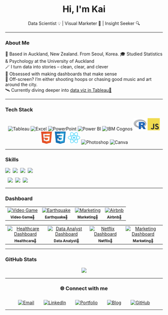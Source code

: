 <h1 align="center">Hi, I'm Kai </h1>
<p align="center">
  Data Scientist 💡 | Visual Marketer 🎨 | Insight Seeker 🔍
</p>

---

### About Me
📍 Based in Auckland, New Zealand. From Seoul, Korea.
🎓 Studied Statistics & Psychology at the University of Auckland  
🪄 I turn data into stories – clean, clear, and clever  
🖤 Obsessed with making dashboards that make sense  
🎸 Off-screen? I’m either shooting hoops or chasing good music and art around the city.  
🛰️ Currently diving deeper into <a href="https://public.tableau.com/app/profile/kai.park4525/vizzes">data viz in Tableau🔗</a>


---

### Tech Stack
<p align="center">
  <img src="https://img.icons8.com/color/48/tableau-software.png" title="Tableau" alt="Tableau" width="40" height="40"/>
  <img src="https://img.icons8.com/color/48/microsoft-excel-2019--v1.png" title="Excel" alt="Excel" width="40" height="40"/>
  <img src="https://img.icons8.com/color/48/microsoft-powerpoint-2019--v1.png" title="PowerPoint" alt="PowerPoint" width="40" height="40"/>
  <img src="https://img.icons8.com/color/48/power-bi.png" title="Power BI" alt="Power BI" width="40" height="40"/>
  <img src="https://cdn.worldvectorlogo.com/logos/ibm.svg" title="IBM Cognos" alt="IBM Cognos" width="40" height="40"/>
  <img src="https://raw.githubusercontent.com/devicons/devicon/master/icons/r/r-original.svg" title="R" alt="R" width="40" height="40"/>
  <img src="https://raw.githubusercontent.com/devicons/devicon/master/icons/javascript/javascript-original.svg" title="JavaScript" alt="JavaScript" width="40" height="40"/>
  <img src="https://raw.githubusercontent.com/devicons/devicon/master/icons/html5/html5-original.svg" title="HTML5" alt="HTML5" width="40" height="40"/>
  <img src="https://raw.githubusercontent.com/devicons/devicon/master/icons/css3/css3-original.svg" title="CSS3" alt="CSS3" width="40" height="40"/>
  <img src="https://raw.githubusercontent.com/devicons/devicon/master/icons/react/react-original.svg" title="React" alt="React" width="40" height="40"/>
  <img src="https://img.icons8.com/color/48/adobe-photoshop--v1.png" title="Adobe Photoshop" alt="Photoshop" width="40" height="40"/>
  <img src="https://img.icons8.com/fluency/48/canva.png" title="Canva" alt="Canva" width="40" height="40"/>
</p>



---
<h3>Skills</h3>
<div style="display: flex; flex-wrap: wrap; gap: 8px; align-items: center; margin-bottom: 12px;">
<a href="#" title="I connect through clarity and curiosity.
Living in New Zealand, I’ve had the chance to connect with people from all over the world. I value it as a way to connect, learn, and grow. Talking to people from all walks of life helps me expand my worldview. Living in New Zealand has given me the opportunity to meet people from many different cultures, and through those experiences, I’ve become a more flexible communicator.🗯️">
  <img src="https://img.shields.io/badge/-🗯️%20Communication-12B8FF?style=for-the-badge&logoColor=white">
</a>
<a href="#" title="I thrive when we win together.
I feel teamwork most deeply when I play basketball. It’s one of the reasons I love the sport. At university, I joined a basketball club where we all had to learn how to support each other, regardless of gender or skill. I was grateful to have teammates who looked out for me, and their support made me want to give even more to the team. That experience taught me that good teamwork is built on trust, care, and shared effort.👏🏼">
  <img src="https://img.shields.io/badge/-👏🏼%20Teamwork-FD4499?style=for-the-badge&logoColor=white">
</a>
<a href="#" title="Ideas are my favorite data points.
For me, creativity is a mindset. Not just about making things look good, but about finding unexpected connections and better ways to do things. I enjoy turning limitations into opportunities, and I love the moment when a new idea suddenly clicks into place. These days, I often find inspiration through platforms like Instagram and YouTube, where seeing different ideas and styles sparks new ways of thinking for me.🎨">
  <img src="https://img.shields.io/badge/-🎨%20Creativity-D34DEE?style=for-the-badge&logoColor=white">
</a>
<a href="#" title="I zoom out before I zoom in.
Critical thinking is one of the reasons I chose to study psychology. I chose psychology because I wanted to understand why people think and behave the way they do. Psychology taught me to think critically, not just about others, but about myself. By studying human behaviour, I learned how to pause before jumping to conclusions, ask better questions and read situations more clearly.💡">
  <img src="https://img.shields.io/badge/-💡%20Critical%20Thinking-3227A7?style=for-the-badge&logoColor=white">
</div>

<div style="display: flex; flex-wrap: wrap; gap: 8px; align-items: center;">
<a href="#" title="I stay calm and think sharp.  
When problems come up, I prefer to approach them flexibly. While working part-time, I often tried to solve issues on my own if I could, but I also knew when to ask for help. I believe finding realistic, collaborative solutions is more valuable than pretending to have all the answers alone.🧩">
  <img src="https://img.shields.io/badge/-🧩%20Problem%20Solving-BC0EEF?style=for-the-badge&logoColor=white">
</a>  
<a href="#" title="Focus + Flow = My tempo.
I value other people’s time as much as I value my own. That mindset drives me to work efficiently and keep things moving. That’s why I’m always planning, adjusting, and taking action. I work best when I have a clear plan, but I’m also quick to revise it when things change. I find energy in working fast and staying focused, maybe it’s the Korean in me.⏱️">
  <img src="https://img.shields.io/badge/-⏱️%20Time%20Management-5E57FF?style=for-the-badge&logoColor=white">
</a>
<a href="#" title="Change is where I grow.
Adaptability is something I’m truly proud of. When I first moved abroad, I worried a lot about whether I could adjust. But living in New Zealand turned out to be one of the best things that ever happened to me. What I feared would be uncomfortable ended up exciting and full of discovery. I’ve learned that I don’t just adapt to new environments, I thrive in them. And now, I look forward to whatever comes next.🍀">
  <img src="https://img.shields.io/badge/-🍀%20Adaptability-EE018F?style=for-the-badge&logoColor=white">
</a>
</div>


---

### Dashboard 

<table>
  <tr>
    <td align="center">
      <a href="#" title="🎮Game on! - PowerBI">
        <img src="https://github.com/user-attachments/assets/9957e6d4-7db1-4a08-9325-53b9d67d373f" width="220" height="130" alt="Video Game"/>
        <br><sub><b>Video Game🔗</b></sub>
      </a>
    </td>
    <td align="center">
      <a href="#" title="🌍Shaking up insights, literally - PowerBI">
        <img src="https://github.com/user-attachments/assets/19a937d1-e385-4a01-9d48-7b1c4d8e57c9" width="220" height="130" alt="Earthquake"/>
        <br><sub><b>Earthquake🔗</b></sub>
      </a>
    </td>
    <td align="center">
      <a href="#" title="🛒 Clicks andcarts - PowerBI">
        <img src="https://github.com/user-attachments/assets/57c467c5-e29b-4779-8b4b-87c943a46e16" width="220" height="130" alt="Marketing"/>
        <br><sub><b>Marketing🔗</b></sub>
      </a>
    </td>
    <td align="center">
      <a href="#" title="🏡Stays, stats & sleeper trends - PowerBI">
        <img src="https://github.com/user-attachments/assets/4e444de7-e072-475e-bfac-84e4d4e54a65" width="220" height="130" alt="Airbnb"/>
        <br><sub><b>Airbnb🔗</b></sub>
      </a>
    </td>
  </tr>
</table>



<table>
  <tr>
    <td align="center">
      <a href="https://public.tableau.com/app/profile/kai.park4525/viz/Healthcare_17477314975680/Dashboard1" title="📊 Health Data Diagnosis💓 - Tableau">
        <img src="https://github.com/user-attachments/assets/39de6e10-b230-4ccc-9db9-13329db07b7e" width="220" height="130" alt="Healthcare Dashboard"/>
        <br><sub><b>Healthcare🔗</b></sub>
      </a>
    </td>
    <td align="center">
      <a href="https://public.tableau.com/app/profile/kai.park4525/viz/Data_17475537257830/Dashboard1" title="📈 Where do data analysts work? - Tableau">
        <img src="https://github.com/user-attachments/assets/9f3f3428-09d5-4ab5-beee-905b1c131c7c" width="220" height="130" alt="Data Analyst Dashboard"/>
        <br><sub><b>Data Analyst🔗</b></sub>
      </a>
    </td>
    <td align="center">
      <a href="https://public.tableau.com/app/profile/kai.park4525/viz/Netflix_17474802699320/Dashboard1" title="🎬 What the world’s watching - Tableau">
        <img src="https://github.com/user-attachments/assets/9d658342-c177-4f83-b1ac-cc6519ce3c20" width="220" height="130" alt="Netflix Dashboard"/>
        <br><sub><b>Netflix🔗</b></sub>
      </a>
    </td>
    <td align="center">
      <a href="https://public.tableau.com/app/profile/kai.park4525/viz/CustomerPersonality_17478244506800/Dashboard1" title="🛍️ Who buys What and Why? - Tableau">
        <img src="https://github.com/user-attachments/assets/14bf1525-8501-4b3d-a2f8-39d47d7d21d0" width="220" height="130" alt="Marketing Dashboard"/>
        <br><sub><b>Marketing🔗</b></sub>
      </a>
    </td>
  </tr>
</table>



---


### GitHub Stats
<p align="center">
  <img src="https://github-readme-stats.vercel.app/api?username=ar-kai-ve&show_icons=true&theme=radical" />
</p>

---

<!-- 🌐 Connect with me -->
<div align="center">
  <h3>🌐 Connect with me</h3>
  <div style="display: flex; justify-content: center; gap: 30px; padding-top: 10px;">
    <a href="mailto:kangk1211@gmail.com" target="_blank" title="Email">
      <img src="https://img.icons8.com/neon/96/ffffff/new-post.png" alt="Email" height="40">
    </a>
    <a href="https://www.linkedin.com/in/yigang-park/" target="_blank" title="LinkedIn">
      <img src="https://img.icons8.com/neon/96/ffffff/linkedin.png" alt="LinkedIn" height="40">
    </a>
    <a href="https://yourportfolio.com" target="_blank" title="Portfolio">
      <img src="https://img.icons8.com/neon/96/ffffff/internet.png" alt="Portfolio" height="40">
    </a>
    <a href="https://yourblog.com" target="_blank" title="Blog">
      <img src="https://img.icons8.com/neon/96/ffffff/topic.png" alt="Blog" height="40">
    </a>
    <a href="https://github.com/ar-kai-ve" target="_blank" title="GitHub">
      <img src="https://img.icons8.com/neon/96/ffffff/github.png" alt="GitHub" height="40">
    </a>
  </div>
</div>




---
